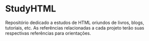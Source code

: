 # StudyHTML
 Repositório dedicado a estudos de HTML oriundos de livros, blogs, tutoriais, etc. As referências relacionadas a cada projeto terão suas respectivas referências para orientações.
